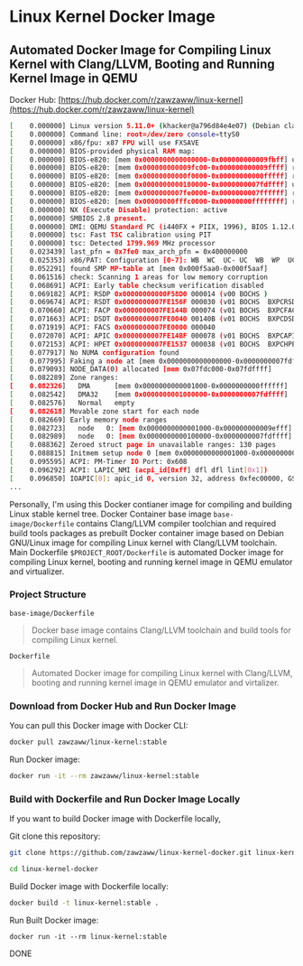 # Linux Kernel Docker Image

## Automated Docker Image for Compiling Linux Kernel with Clang/LLVM, Booting and Running Kernel Image in QEMU

Docker Hub: [https://hub.docker.com/r/zawzaww/linux-kernel](https://hub.docker.com/r/zawzaww/linux-kernel)

```bash
[    0.000000] Linux version 5.11.0+ (khacker@a796d84e4e07) (Debian clang version 13.0.0-++20210223115113+7dc98adbb0e2-1~exp1~20210223105815.1330, GNU ld (GNU Binutils for Debian) 2.31.1) #1 SMP Sat Feb 27 07:51
[    0.000000] Command line: root=/dev/zero console=ttyS0
[    0.000000] x86/fpu: x87 FPU will use FXSAVE
[    0.000000] BIOS-provided physical RAM map:
[    0.000000] BIOS-e820: [mem 0x0000000000000000-0x000000000009fbff] usable
[    0.000000] BIOS-e820: [mem 0x000000000009fc00-0x000000000009ffff] reserved
[    0.000000] BIOS-e820: [mem 0x00000000000f0000-0x00000000000fffff] reserved
[    0.000000] BIOS-e820: [mem 0x0000000000100000-0x0000000007fdffff] usable
[    0.000000] BIOS-e820: [mem 0x0000000007fe0000-0x0000000007ffffff] reserved
[    0.000000] BIOS-e820: [mem 0x00000000fffc0000-0x00000000ffffffff] reserved
[    0.000000] NX (Execute Disable) protection: active
[    0.000000] SMBIOS 2.8 present.
[    0.000000] DMI: QEMU Standard PC (i440FX + PIIX, 1996), BIOS 1.12.0-1 04/01/2014
[    0.000000] tsc: Fast TSC calibration using PIT
[    0.000000] tsc: Detected 1799.969 MHz processor
[    0.023439] last_pfn = 0x7fe0 max_arch_pfn = 0x400000000
[    0.025353] x86/PAT: Configuration [0-7]: WB  WC  UC- UC  WB  WP  UC- WT
[    0.052291] found SMP MP-table at [mem 0x000f5aa0-0x000f5aaf]
[    0.061516] check: Scanning 1 areas for low memory corruption
[    0.068691] ACPI: Early table checksum verification disabled
[    0.069182] ACPI: RSDP 0x00000000000F58D0 000014 (v00 BOCHS )
[    0.069674] ACPI: RSDT 0x0000000007FE156F 000030 (v01 BOCHS  BXPCRSDT 00000001 BXPC 00000001)
[    0.070660] ACPI: FACP 0x0000000007FE144B 000074 (v01 BOCHS  BXPCFACP 00000001 BXPC 00000001)
[    0.071663] ACPI: DSDT 0x0000000007FE0040 00140B (v01 BOCHS  BXPCDSDT 00000001 BXPC 00000001)
[    0.071919] ACPI: FACS 0x0000000007FE0000 000040
[    0.072070] ACPI: APIC 0x0000000007FE14BF 000078 (v01 BOCHS  BXPCAPIC 00000001 BXPC 00000001)
[    0.072153] ACPI: HPET 0x0000000007FE1537 000038 (v01 BOCHS  BXPCHPET 00000001 BXPC 00000001)
[    0.077917] No NUMA configuration found
[    0.077995] Faking a node at [mem 0x0000000000000000-0x0000000007fdffff]
[    0.079093] NODE_DATA(0) allocated [mem 0x07fdc000-0x07fdffff]
[    0.082289] Zone ranges:
[    0.082326]   DMA      [mem 0x0000000000001000-0x0000000000ffffff]
[    0.082542]   DMA32    [mem 0x0000000001000000-0x0000000007fdffff]
[    0.082576]   Normal   empty
[    0.082618] Movable zone start for each node
[    0.082669] Early memory node ranges
[    0.082723]   node   0: [mem 0x0000000000001000-0x000000000009efff]
[    0.082989]   node   0: [mem 0x0000000000100000-0x0000000007fdffff]
[    0.088362] Zeroed struct page in unavailable ranges: 130 pages
[    0.088815] Initmem setup node 0 [mem 0x0000000000001000-0x0000000007fdffff]
[    0.095595] ACPI: PM-Timer IO Port: 0x608
[    0.096292] ACPI: LAPIC_NMI (acpi_id[0xff] dfl dfl lint[0x1])
[    0.096850] IOAPIC[0]: apic_id 0, version 32, address 0xfec00000, GSI 0-23
...

```

Personally, I'm using this Docker contianer image for compiling and building Linux stable kernel tree. Docker Container base image `base-image/Dockerfile` contains Clang/LLVM compiler toolchian and required build tools packages as prebuilt Docker container image based on Debian GNU/Linux image for compiling Linux kernel with Clang/LLVM toolchain. Main Dockerfile `$PROJECT_ROOT/Dockerfile` is automated Docker image for compiling Linux kernel, booting and running kernel image in QEMU emulator and virtualizer.


### Project Structure

```base-image/Dockerfile```
> Docker base image contains Clang/LLVM toolchain and build tools for compiling Linux kernel.

```Dockerfile```
> Automated Docker image for compiling Linux kernel with Clang/LLVM, booting and running kernel image in QEMU emulator and virtalizer.


### Download from Docker Hub and Run Docker Image

You can pull this Docker image with Docker CLI:

```bash
docker pull zawzaww/linux-kernel:stable
```

Run Docker image:
```bash
docker run -it --rm zawzaww/linux-kernel:stable
```


### Build with Dockerfile and Run Docker Image Locally

If you want to build Docker image with Dockerfile locally,

Git clone this repository:

```bash
git clone https://github.com/zawzaww/linux-kernel-docker.git linux-kernel-docker
```

```bash
cd linux-kernel-docker
```

Build Docker image with Dockerfile locally:

```bash
docker build -t linux-kernel:stable .
```

Run Built Docker image:
```
docker run -it --rm linux-kernel:stable
```

DONE
